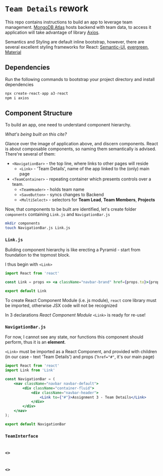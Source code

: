 # `Team Details` rework
This repo contains instructions to build an app to leverage team management. [MongoDB Atlas](https://www.mongodb.com/cloud/atlas) hosts backend with team data, to access it application will take advantage of library [Axios](https://www.npmjs.com/package/axios).



Semantics and Styling are default inline bootstrap, however, there are several excellent styling frameworks for React: [Semantic-UI](), [evergreen](), [Material]()

## Dependencies
Run the following commands to bootstrap your project directory and install dependencies
```javascript
npx create-react-app a3-react
npm i axios
```
## Component Structure
To build an app, one need to understand component hierarchy. 

<em>What's being built on this cite? </em>

Glance over the image of application above, and discern components. React is about composable components, so naming them semantically is advised. There're several of them:
- `<NavigationBar>` - the top line, where links to other pages will reside
  - `<Link>` - 'Team Details', name of the app linked to the (only) main page
- `<TeamContainer>` - repeating container which presents controls over a team.
  - `<TeamHeader>` - holds team name
  - `<SaveButton>` - syncs changes to Backend
  - `<MultiSelect>` - selectors for <strong>Team Lead</strong>, <strong>Team Members</strong>, <strong>Projects</strong>
  
Now, that components to be built are identified, let's create folder `components` containing `Link.js` and `NavigationBar.js`
```bash
mkdir components
touch NavigationBar.js Link.js
```
### `Link.js`
Building component hierarchy is like erecting a Pyramid - start from foundation to the topmost block.

I thus begin with `<Link>`
```jsx harmony
import React from 'react'

const Link = props => <a className="navbar-brand" href={props.to}>{props.children}</a>;

export default Link
```
To create React Component Module (i.e. js module), `react` core library must be imported, otherwise JSX code will not be recognized

In 3 declarations <em>React Component Module</em> `<Link>` is ready for re-use!

### `NavigationBar.js`

For now, I cannot see any state, nor functions this component should perform, thus it is an <strong>element</strong>.

`<Link>` must be imported as a React Component, and provided with children (in our case - text 'Team Details') and props ('`href="#"`, it's our main page)

```jsx harmony
import React from 'react'
import Link from 'Link'

const NavigationBar = (
    <nav className="navbar navbar-default">
        <div className="container-fluid">
            <div className="navbar-header">
                <Link to={"#"}>Assignment 3 - Team Details</Link>
            </div>
        </div>
    </nav>
);

export default NavigationBar
```
### `TeamInterface`

```jsx harmony

```

### `<>`

```jsx harmony

```
### `<>`

```jsx harmony

```
